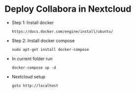 # Deploy Collabora in Nextcloud

* Step 1: Install docker
    ```
    https://docs.docker.com/engine/install/ubuntu/
    ```
* Step 2: Install docker compose
    ```
    sudo apt-get install docker-compose
    ```
* In current folder run 
    ```
    docker-compose up -d
    ```
* Nextcloud setup
    ```
    goto http://localhost
    ```